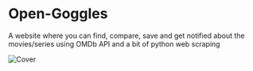 # Open-Goggles

A website where you can find, compare, save and get notified about the movies/series using OMDb API and a bit of python web scraping

![Cover](https://github.com/keivanipchihagh/keivanipchihagh/blob/main/Repo%20Covers/Open-Goggles.jpg?raw=True)
